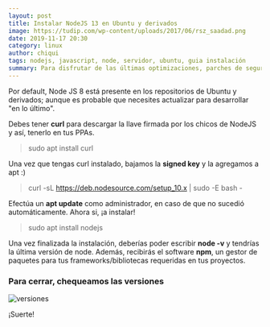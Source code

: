 ```yaml
---
layout: post
title: Instalar NodeJS 13 en Ubuntu y derivados
image: https://tudip.com/wp-content/uploads/2017/06/rsz_saadad.png
date: 2019-11-17 20:30
category: linux
author: chiqui
tags: nodejs, javascript, node, servidor, ubuntu, guia instalación
summary: Para disfrutar de las últimas optimizaciones, parches de seguridad y poder desarrollar con los últimos frameworks (como Angular 8), necesitamos Node JS 10.
---
```


Por default, Node JS 8 está presente en los repositorios de Ubuntu y derivados; aunque es probable que necesites actualizar para desarrollar "en lo último".

Debes tener **curl** para descargar la llave firmada por los chicos de NodeJS y así, tenerlo en tus PPAs.
> sudo apt install curl

Una vez que tengas curl instalado, bajamos la __signed key__ y la agregamos a apt :)
> curl -sL https://deb.nodesource.com/setup_10.x | sudo -E bash -

Efectúa un **apt update** como administrador, en caso de que no sucedió automáticamente.
Ahora si, ¡a instalar!
> sudo apt install nodejs

Una vez finalizada la instalación, deberías poder escribir **node -v** y tendrías la última versión de node. Además, recibirás el software **npm**, un gestor de paquetes para tus frameworks/bibliotecas requeridas en tus proyectos.

### Para cerrar, chequeamos las versiones

![versiones](https://raw.githubusercontent.com/Chiqui1234/holanerd-jekyll/master/assets/img/instalar-nodejs-13-en-ubuntu-y-derivados/versions.webp)

¡Suerte!